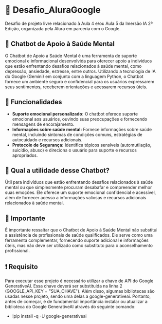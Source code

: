 # 🎯 Desafio_AluraGoogle
Desafio de projeto livre relacionado à Aula 4 e/ou Aula 5 da Imersão IA 2ª Edição, organizada pela Alura em parceria com o Google.

## 🤗 Chatbot de Apoio à Saúde Mental 
O Chatbot de Apoio a Saúde Mental é uma ferramenta de suporte emocional e informacional desenvolvida para oferecer apoio a indivíduos que estão enfrentando desafios relacionados à saúde mental, como depressão, ansiedade, estresse, entre outros. Utilizando a tecnologia de IA do Google (Gemini) em conjunto com a linguagem Python, o Chatbot fornece um ambiente seguro e confidencial para os usuários expressarem seus sentimentos, receberem orientações e acessarem recursos úteis.

## 📌 Funcionalidades

- **Suporte emocional personalizado:** O chatbot oferece suporte emocional aos usuários, ouvindo suas preocupações e fornecendo mensagens de encorajamento.
- **Informações sobre saúde mental:** Fornece informações sobre saúde mental, incluindo sintomas de condições comuns, estratégias de autocuidado e recursos adicionais.
- **Protocolo de Segurança:** Identifica tópicos sensíveis (automutilação, suicídio, abuso) e direciona o usuário para suporte e recursos apropriados.

## 🌟 Qual a utilidade desse Chatbot?

Útil para indivíduos que estão enfrentando desafios relacionados à saúde mental ou que simplesmente procuram desabafar e compreender melhor suas emoções. Ele oferece um suporte emocional confidencial e acessível, além de fornecer acesso a informações valiosas e recursos adicionais relacionados à saúde mental.

## 📢 Importante

É importante ressaltar que o Chatbot de Apoio à Saúde Mental não substitui a assistência de profissionais de saúde qualificados. Ele serve como uma ferramenta complementar, fornecendo suporte adicional e informações úteis, mas não deve ser utilizado como substituto para o aconselhamento profissional.

## ❗ Requisito

Para executar esse projeto é necessário utilizar a chave de API do Google GenerativeAI. Essa chave deverá ser substituida na linha 2 (GOOGLE_API_KEY = "SUA_CHAVE"). Além disso, algumas bibliotecas são usadas nesse projeto, sendo uma delas a google-generativeai. Portanto, antes de começar, é de fundamental importância instalar ou atualizar a biblioteca do Google GenerativeAI através do seguinte comando:

- !pip install -q -U google-generativeai
